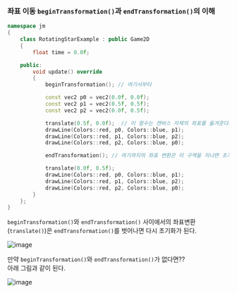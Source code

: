 ### 좌표 이동 `beginTransformation()`과 `endTransformation()`의 이해
```cpp 
namespace jm
{
	class RotatingStarExample : public Game2D
	{
		float time = 0.0f;

	public:
		void update() override
		{
			beginTransformation(); // 여기서부터

			const vec2 p0 = vec2(0.0f, 0.0f);
			const vec2 p1 = vec2(0.5f, 0.5f);
			const vec2 p2 = vec2(0.0f, 0.5f);

			translate(0.5f, 0.0f);  // 이 함수는 캔버스 자체의 좌표를 옮겨준다.
			drawLine(Colors::red, p0, Colors::blue, p1);
			drawLine(Colors::red, p1, Colors::blue, p2);
			drawLine(Colors::red, p2, Colors::blue, p0);

			endTransformation(); // 여기까지의 좌표 변환은 이 구역을 지나면 초기화

			translate(0.0f, 0.5f); 
			drawLine(Colors::red, p0, Colors::blue, p1);
			drawLine(Colors::red, p1, Colors::blue, p2);
			drawLine(Colors::red, p2, Colors::blue, p0);
		}
	};
}
```

`beginTransformation()`와 `endTransformation()` 사이에서의 좌표변환(`translate()`)은 `endTransformation()`를 벗어나면
다시 초기화가 된다.


![image](https://github.com/SunFlower2819/Today-I-learned/assets/130738283/b2ff3da5-fdd1-462e-8993-12c661083f1f)

만약 `beginTransformation()`와 `endTransformation()`가 없다면?? <br>
아래 그림과 같이 된다.

![image](https://github.com/SunFlower2819/Today-I-learned/assets/130738283/1e96ff6c-5c7b-4b38-9795-5415a2157db0)


